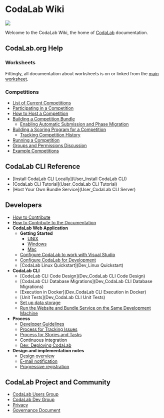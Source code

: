# CodaLab Wiki

<a href="http://www.codalab.org"><img src="https://github.com/codalab/codalab/wiki/images/codalab-logo.png" /></a>

Welcome to the CodaLab Wiki, the home of [CodaLab](https://www.codalab.org) documentation.

## CodaLab.org Help

### Worksheets

Fittingly, all documentation about worksheets is on or linked from the [main worksheet](https://www.codalab.org/worksheets).

### Competitions

* [List of Current Competitions](https://www.codalab.org/competitions)
* [Participating in a Competition](User_Participating-in-a-Competition)
* [How to Host a Competition](User_Competition-Roadmap)
* [Building a Competition Bundle](User_Building-a-Competition-Bundle)
    * [Enabling Automatic Submission and Phase Migration](User_Enable-Auto-Submit-Phase-Migration)
* [Building a Scoring Program for a Competition](User_Building-a-Scoring-Program-for-a-Competition)
    * [Tracking Competition History](User_Tracking-Competition-History)
* [Running a Competition](User_Running-a-Competition)
* [Groups and Permissions Discussion](Dev_Groups-and-permissions-discussion)
* [Example Competitions](https://github.com/codalab/competition-examples)

## CodaLab CLI Reference

* [Install CodaLab CLI Locally](User_Install CodaLab CLI)
* [CodaLab CLI Tutorial](User_CodaLab CLI Tutorial)
* [Host Your Own Bundle Service](User_CodaLab CLI Server)

## Developers

* [How to Contribute](Dev_How-to-Contribute)
* [How to Contribute to the Documentation](Project_About_Documentation)
* **CodaLab Web Application**
    * **Getting Started**
        * [UNIX](Dev_Getting-Started-on-UNIX-based-Systems)
        * [Windows](Dev_Getting-Started-on-Windows)
        * [Mac](Dev_Getting-Started-on-Mac)
    * [Configure CodaLab to work with Visual Studio](Dev_Configure-CodaLab-Visual-Studio)
    * [Configure CodaLab for Development](Dev_Configure-Codalab-For-Development)
    * [CodaLab Linux Quickstart](Dev_Linux Quickstart)
* **CodaLab CLI**
    * [CodeLab CLI Code Design](Dev_CodaLab CLI Code Design)
    * [CodaLab CLI Database Migrations](Dev_CodaLab CLI Database Migrations)
    * [Execution in Docker](Dev_CodaLab CLI Execution in Docker)
    * [Unit Tests](Dev_CodaLab CLI Unit Tests)
    * [Set up data storage](Dev_Set-up-data-storage)
    * [Run the Website and Bundle Service on the Same Development Machine](Dev_Run-web-site-and-bundle-service-on-the-same-development-machine)
* **Process**
    * [Developer Guidelines](Dev_Developer-Guidelines)
    * [Process for Tracking Issues](Dev_Issue-tracking)
    * [Process for Stories and Tasks](Dev_Scenarios,-Stories-and-Tasks)
    * Continuous integration
    * [Dev: Deploying CodaLab](Dev_Deploying-CodaLab)
* **Design and implementation notes**
    * [Design overview](https://github.com/codalab/codalab/blob/master/docs/SPECIFICATION.md)
    * [E-mail notification](E-mail-notifications)
    * [Progressive registration](User_Progressive-Registration)

## CodaLab Project and Community
* [CodaLab Users Group](https://groups.google.com/forum/#!forum/codalab-users)
* [CodaLab Dev Group](https://groups.google.com/forum/#!forum/codalabdev)
* [Privacy](Privacy)
* [Governance Document](https://github.com/codalab/codalab/blob/master/docs/Community-Governance.md)

